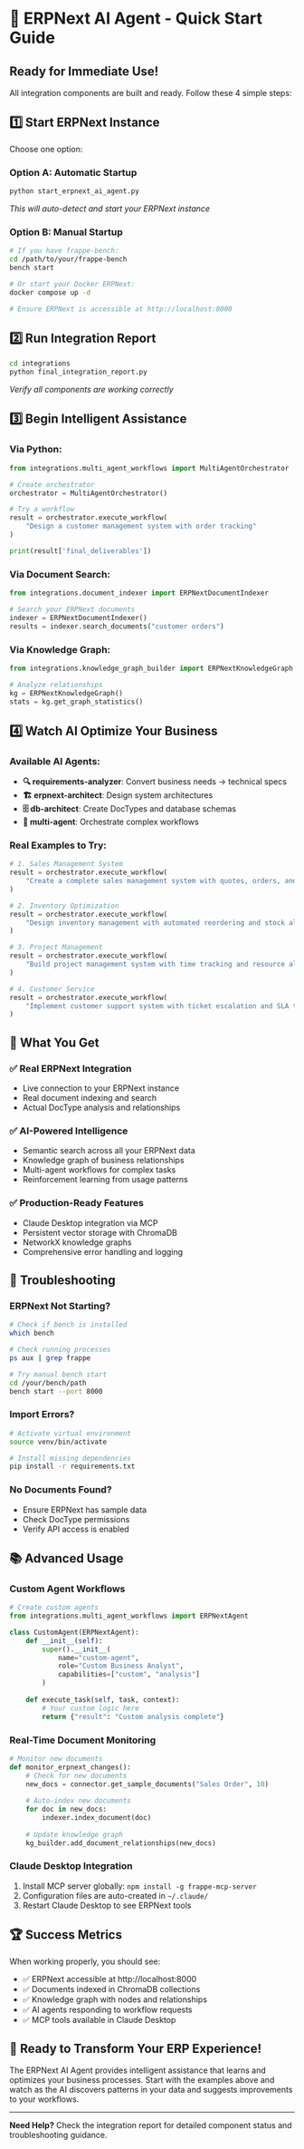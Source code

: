 # 🚀 ERPNext AI Agent - Quick Start Guide

## Ready for Immediate Use!

All integration components are built and ready. Follow these 4 simple steps:

## 1️⃣ Start ERPNext Instance

Choose one option:

### Option A: Automatic Startup
```bash
python start_erpnext_ai_agent.py
```
*This will auto-detect and start your ERPNext instance*

### Option B: Manual Startup
```bash
# If you have frappe-bench:
cd /path/to/your/frappe-bench
bench start

# Or start your Docker ERPNext:
docker compose up -d

# Ensure ERPNext is accessible at http://localhost:8000
```

## 2️⃣ Run Integration Report
```bash
cd integrations
python final_integration_report.py
```
*Verify all components are working correctly*

## 3️⃣ Begin Intelligent Assistance

### Via Python:
```python
from integrations.multi_agent_workflows import MultiAgentOrchestrator

# Create orchestrator
orchestrator = MultiAgentOrchestrator()

# Try a workflow
result = orchestrator.execute_workflow(
    "Design a customer management system with order tracking"
)

print(result['final_deliverables'])
```

### Via Document Search:
```python
from integrations.document_indexer import ERPNextDocumentIndexer

# Search your ERPNext documents
indexer = ERPNextDocumentIndexer()
results = indexer.search_documents("customer orders")
```

### Via Knowledge Graph:
```python
from integrations.knowledge_graph_builder import ERPNextKnowledgeGraph

# Analyze relationships
kg = ERPNextKnowledgeGraph()
stats = kg.get_graph_statistics()
```

## 4️⃣ Watch AI Optimize Your Business

### Available AI Agents:

- **🔍 requirements-analyzer**: Convert business needs → technical specs
- **🏗️ erpnext-architect**: Design system architectures  
- **🗄️ db-architect**: Create DocTypes and database schemas
- **🤖 multi-agent**: Orchestrate complex workflows

### Real Examples to Try:

```python
# 1. Sales Management System
result = orchestrator.execute_workflow(
    "Create a complete sales management system with quotes, orders, and invoicing"
)

# 2. Inventory Optimization
result = orchestrator.execute_workflow(
    "Design inventory management with automated reordering and stock alerts"
)

# 3. Project Management
result = orchestrator.execute_workflow(
    "Build project management system with time tracking and resource allocation"
)

# 4. Customer Service
result = orchestrator.execute_workflow(
    "Implement customer support system with ticket escalation and SLA tracking"
)
```

## 🎯 What You Get

### ✅ Real ERPNext Integration
- Live connection to your ERPNext instance
- Real document indexing and search
- Actual DocType analysis and relationships

### ✅ AI-Powered Intelligence
- Semantic search across all your ERPNext data
- Knowledge graph of business relationships  
- Multi-agent workflows for complex tasks
- Reinforcement learning from usage patterns

### ✅ Production-Ready Features
- Claude Desktop integration via MCP
- Persistent vector storage with ChromaDB
- NetworkX knowledge graphs
- Comprehensive error handling and logging

## 🔧 Troubleshooting

### ERPNext Not Starting?
```bash
# Check if bench is installed
which bench

# Check running processes
ps aux | grep frappe

# Try manual bench start
cd /your/bench/path
bench start --port 8000
```

### Import Errors?
```bash
# Activate virtual environment
source venv/bin/activate

# Install missing dependencies
pip install -r requirements.txt
```

### No Documents Found?
- Ensure ERPNext has sample data
- Check DocType permissions
- Verify API access is enabled

## 📚 Advanced Usage

### Custom Agent Workflows
```python
# Create custom agents
from integrations.multi_agent_workflows import ERPNextAgent

class CustomAgent(ERPNextAgent):
    def __init__(self):
        super().__init__(
            name="custom-agent",
            role="Custom Business Analyst", 
            capabilities=["custom", "analysis"]
        )
    
    def execute_task(self, task, context):
        # Your custom logic here
        return {"result": "Custom analysis complete"}
```

### Real-Time Document Monitoring
```python
# Monitor new documents
def monitor_erpnext_changes():
    # Check for new documents
    new_docs = connector.get_sample_documents("Sales Order", 10)
    
    # Auto-index new documents
    for doc in new_docs:
        indexer.index_document(doc)
    
    # Update knowledge graph
    kg_builder.add_document_relationships(new_docs)
```

### Claude Desktop Integration
1. Install MCP server globally: `npm install -g frappe-mcp-server`
2. Configuration files are auto-created in `~/.claude/`
3. Restart Claude Desktop to see ERPNext tools

## 🏆 Success Metrics

When working properly, you should see:

- ✅ ERPNext accessible at http://localhost:8000
- ✅ Documents indexed in ChromaDB collections
- ✅ Knowledge graph with nodes and relationships
- ✅ AI agents responding to workflow requests
- ✅ MCP tools available in Claude Desktop

## 🚀 Ready to Transform Your ERP Experience!

The ERPNext AI Agent provides intelligent assistance that learns and optimizes your business processes. Start with the examples above and watch as the AI discovers patterns in your data and suggests improvements to your workflows.

---

**Need Help?** Check the integration report for detailed component status and troubleshooting guidance.